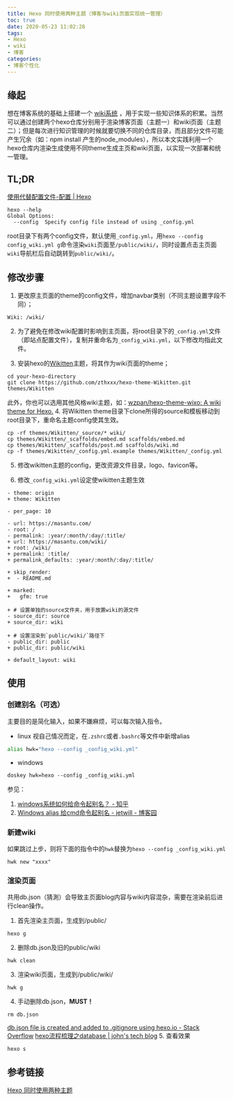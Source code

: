 ```yaml
---
title: Hexo 同时使用两种主题（博客与wiki页面实现统一管理）
toc: true
date: 2020-05-23 11:02:28
tags:
- Hexo
- wiki
- 博客
categories:
- 博客个性化
---
```


## 缘起
想在博客系统的基础上搭建一个 [wiki系统](/wiki) ，用于实现一些知识体系的积累。当然可以通过创建两个hexo仓库分别用于渲染博客页面（主题一）和wiki页面（主题二）；但是每次进行知识管理的时候就要切换不同的仓库目录，而且部分文件可能产生冗余（如：npm install 产生的node_modules），所以本文实践利用一个hexo仓库内渲染生成使用不同theme生成主页和wiki页面，以实现一次部署和统一管理。

## TL;DR
[使用代替配置文件-配置 | Hexo](https://hexo.io/zh-cn/docs/configuration#%E4%BD%BF%E7%94%A8%E4%BB%A3%E6%9B%BF%E9%85%8D%E7%BD%AE%E6%96%87%E4%BB%B6)
```
hexo --help
Global Options:
  --config  Specify config file instead of using _config.yml 
```
root目录下有两个config文件，默认使用`_config.yml`，用`hexo --config config_wiki.yml g`命令渲染`wiki`页面至`/public/wiki/`，同时设置点击主页面`wiki`导航栏后自动跳转到`public/wiki/`。

## 修改步骤

1. 更改原主页面的theme的config文件，增加navbar类别（不同主题设置字段不同）；
```
Wiki: /wiki/
```
2.  为了避免在修改wiki配置时影响到主页面，将root目录下的`_config.yml`文件（即站点配置文件），复制并重命名为`_config_wiki.yml`，以下修改均指此文件。

3.  安装hexo的[Wikitten](https://github.com/zthxxx/hexo-theme-Wikitten)主题，将其作为wiki页面的theme；
```
cd your-hexo-directory
git clone https://github.com/zthxxx/hexo-theme-Wikitten.git themes/Wikitten
```
此外，你也可以选用其他风格wiki主题，如：[wzpan/hexo-theme-wixo: A wiki theme for Hexo.](https://github.com/wzpan/hexo-theme-wixo)
4.  将Wikitten theme目录下clone所得的source和模板移动到root目录下，重命名主题config使其生效。
```
cp -rf themes/Wikitten/_source/* wiki/
cp themes/Wikitten/_scaffolds/embed.md scaffolds/embed.md
cp themes/Wikitten/_scaffolds/post.md scaffolds/wiki.md
cp -f themes/Wikitten/_config.yml.example themes/Wikitten/_config.yml
```
5.  修改wikitten主题的config，更改资源文件目录，logo、favicon等。

6.  修改`_config_wiki.yml`设定使wikitten主题生效
```
- theme: origin
+ theme: Wikitten

- per_page: 10

- url: https://masantu.com/
- root: /
- permalink: :year/:month/:day/:title/
+ url: https://masantu.com/wiki/
+ root: /wiki/
+ permalink: :title/
+ permalink_defaults: :year/:month/:day/:title/

+ skip_render:
+  - README.md

+ marked:
+   gfm: true

+ # 设置单独的source文件夹，用于放置wiki的源文件
- source_dir: source
+ source_dir: wiki

+ # 设置渲染到`public/wiki/`路径下
- public_dir: public
+ public_dir: public/wiki

+ default_layout: wiki
```

##  使用
### 创建别名（可选）
主要目的是简化输入，如果不嫌麻烦，可以每次输入指令。
- linux
视自己情况而定，在`.zshrc`或者`.bashrc`等文件中新增alias
```bash
alias hwk="hexo --config _config_wiki.yml"
```
- windows
```dos
doskey hwk=hexo --config _config_wiki.yml
```
参见：
1. [ windows系统如何给命令起别名？ - 知乎](https://www.zhihu.com/question/51962577)
2. [Windows alias 给cmd命令起别名 - jetwill - 博客园](https://www.cnblogs.com/chenjo/p/12550207.html)

### 新建wiki
如果跳过上步，则将下面的指令中的`hwk`替换为`hexo --config _config_wiki.yml`
```
hwk new "xxxx"
```
### 渲染页面
共用db.json（猜測）会导致主页面blog内容与wiki内容混杂，需要在渲染前后进行clean操作。
1. 首先渲染主页面，生成到/public/
```
hexo g
```
2. 删除db.json及旧的public/wiki
```
hwk clean
```
3. 渲染wiki页面，生成到/public/wiki/
```
hwk g
```
4. 手动删除db.json，**MUST！**
```
rm db.json
```
[db.json file is created and added to .gitignore using hexo.io - Stack Overflow](https://stackoverflow.com/questions/25389051/db-json-file-is-created-and-added-to-gitignore-using-hexo-io)
[hexo流程梳理之database | john's tech blog](https://johnwonder.github.io/2016/10/17/hexo-flow-second/)
5. 查看效果
```
hexo s
```

## 参考链接
[Hexo 同时使用两种主题](https://konfido.github.io/2019/03/16/hexo-wiki/)
